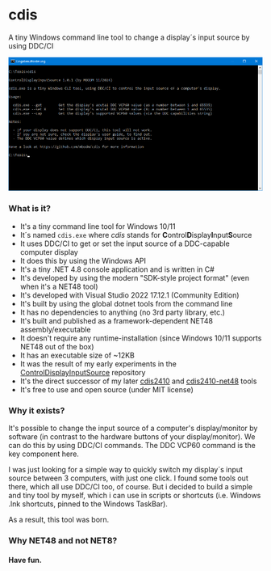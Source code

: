 # cdis

A tiny Windows command line tool to change a display´s input source by using DDC/CI

![cdis](screenshot.png)

### What is it?

- It's a tiny command line tool for Windows 10/11
- It´s named `cdis.exe` where _cdis_ stands for **C**ontrol**D**isplay**I**nput**S**ource
- It uses DDC/CI to get or set the input source of a DDC-capable computer display
- It does this by using the Windows API
- It's a tiny .NET 4.8 console application and is written in C#
- It's developed by using the modern "SDK-style project format" (even when it's a NET48 tool)
- It's developed with Visual Studio 2022 17.12.1 (Community Edition)
- It's built by using the global dotnet tools from the command line
- It has no dependencies to anything (no 3rd party library, etc.)
- It's built and published as a framework-dependent NET48 assembly/executable
- It doesn't require any runtime-installation (since Windows 10/11 supports NET48 out of the box)
- It has an executable size of ~12KB
- It was the result of my early experiments in the [ControlDisplayInputSource](https://github.com/MBODM/ControlDisplayInputSource) repository
- It's the direct successor of my later [cdis2410](https://github.com/MBODM/cdis2410) and [cdis2410-net48](https://github.com/MBODM/cdis2410-net48) tools
- It's free to use and open source (under MIT license)

### Why it exists?

It's possible to change the input source of a computer's display/monitor by software (in contrast to the hardware buttons of your display/monitor). We can do this by using DDC/CI commands. The DDC VCP60 command is the key component here.

I was just looking for a simple way to quickly switch my display´s input source between 3 computers, with just one click. I found some tools out there, which all use DDC/CI too, of course. But i decided to build a simple and tiny tool by myself, which i can use in scripts or shortcuts (i.e. Windows .lnk shortcuts, pinned to the Windows TaskBar).

As a result, this tool was born.

### Why NET48 and not NET8?


#### Have fun.











 
